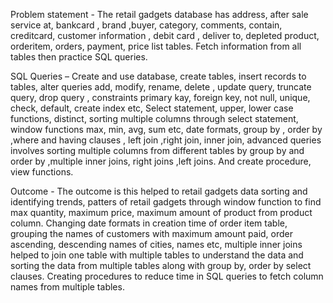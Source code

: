 Problem statement - The retail gadgets database has address, after sale service at, bankcard , brand ,buyer, category, comments, contain, creditcard, customer information , debit card , deliver to, depleted product, orderitem, orders, payment, price list tables. Fetch information from all tables then practice SQL queries.


SQL Queries – Create and use database, create tables, insert records to tables, alter queries add, modify, rename, delete , update query, truncate query, drop query , constraints primary kay, foreign key, not null, unique, check, default, create index etc, Select statement, upper, lower case functions, distinct, sorting multiple columns through select statement, window functions max, min, avg, sum etc, date formats, group by , order by ,where and having clauses , left join ,right join, inner join, advanced queries involves sorting multiple columns from different tables by group by and order by ,multiple inner joins, right joins ,left joins. And create procedure, view functions.


Outcome - The outcome is this helped to retail gadgets data sorting and identifying trends, patters of retail gadgets through window function to find max quantity, maximum price, maximum amount of product from product column. Changing date formats in creation time of order item table, grouping the names of customers with maximum amount paid, order ascending, descending names of cities, names etc, multiple inner joins helped to join one table with multiple tables to understand the data and sorting the data from multiple tables along with group by, order by select clauses. Creating procedures to reduce time in SQL queries to fetch column names from multiple tables.
